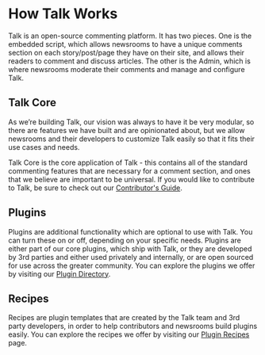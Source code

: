 # How Talk Works


Talk is an open-source commenting platform. It has two pieces. One is the
embedded script, which allows newsrooms to have a unique comments section on
each story/post/page they have on their site, and allows their readers to
comment and discuss articles. The other is the Admin, which is where newsrooms
moderate their comments and manage and configure Talk.

## Talk Core

As we’re building Talk, our vision was always to have it be very modular, so
there are features we have built and are opinionated about, but we allow
newsrooms and their developers to customize Talk easily so that it fits their
use cases and needs.

Talk Core is the core application of Talk - this contains all of the standard
commenting features that are necessary for a comment section, and ones that we
believe are important to be universal. If you would like to contribute to Talk,
be sure to check out our
[Contributor's Guide](https://github.com/coralproject/talk/blob/master/CONTRIBUTING.md).

## Plugins

Plugins are additional functionality which are optional to use with Talk. You
can turn these on or off, depending on your specific needs. Plugins are either
part of our core plugins, which ship with Talk, or they are developed by 3rd
parties and either used privately and internally, or are open sourced for use
across the greater community. You can explore the plugins we offer by visiting our [Plugin Directory](plugins.html).

## Recipes

Recipes are plugin templates that are created by the Talk team and 3rd party
developers, in order to help contributors and newsrooms build plugins easily.
You can explore the recipes we offer by visiting our [Plugin Recipes](04-05-plugin-recipes.html)
page.

